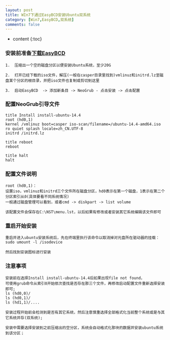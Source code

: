 ```yaml
---
layout: post
title: WIn7下通过EasyBCD安装Ubuntu双系统
category: [Win7,EasyBCD,双系统]
comments: false
---
```


* content
{:toc}


### 安装前准备[下载EasyBCD](/blog/download/win/EasyBCD2.3.zip)

```
1.  压缩出一个空的磁盘分区以便安装Ubuntu系统，至少20G

2.  打开已经下载的iso文件，解压(一般在casper目录里找到)vmlinuz和initrd.lz至磁盘某个分区的根目录，并把iso文件也复制或剪切到这里

3.  启动EasyBCD  -> 添加新条目 -> NeoGrub - 点击安装 -> 点击配置
```

### 配置NeoGrub引导文件

```
title Install install-ubuntu-14.4
root (hd0,1)
kernel /vmlinuz boot=casper iso-scan/filename=/ubuntu-14.4-amd64.iso ro quiet splash locale=zh_CN.UTF-8
initrd /initrd.lz

title reboot
reboot

title halt
halt
```

### 配置文件说明

```
root (hd0,1)：
设置iso，vmlinuz和initrd三个文件所在磁盘分区，hd0表示在第一个磁盘，1表示在第二个分区索引从0(具体要看不同系统情况)
一般通过磁盘管理可以看到，或者cmd -> diskpart -> list volume

该配置文件会保存在C:\NST\menu.lst，以后如果有修改或者安装其它系统编辑该文件即可
```

### 重启开始安装

```
重启并进入ubuntu安装系统后，先在终端里执行该命令以取消掉对光盘所在驱动器的挂载：
sudo umount -l /isodevice

然后找到安装图标进行安装
```

### 注意事项

```
安装前在选择Install install-ubuntu-14.4后如果出现file not found，
可使用grub命令从索引0开始依次查找是否存在那三个文件，再修改启动配置文件重新选择安装即可;
ls (hd0,0)/
ls (hd0,1)/
ls (hd1,1)/....

安装过程开始前会检测到是否有其它系统，然后注意慎重选择全部格式化当前整个系统或是与其它系统并存(双系统);

安装中需要选择安装到之前压缩出的空分区，系统会自动格式化那块的数据并安装ubuntu系统到该分区；
```
